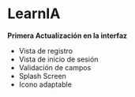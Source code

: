 # LearnIA

**Primera Actualización en la interfaz**
 - Vista de registro
 - Vista de inicio de sesión
 - Validación de campos
 - Splash Screen
 - Icono adaptable
